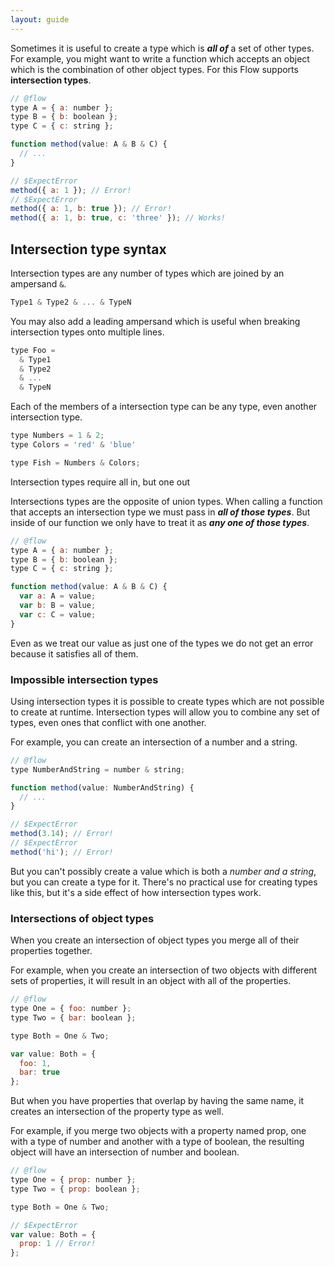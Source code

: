 ```yaml
---
layout: guide
---
```


Sometimes it is useful to create a type which is ***all of*** a set of other
types. For example, you might want to write a function which accepts an object
which is the combination of other object types. For this Flow supports
**intersection types**.

```js
// @flow
type A = { a: number };
type B = { b: boolean };
type C = { c: string };

function method(value: A & B & C) {
  // ...
}

// $ExpectError
method({ a: 1 }); // Error!
// $ExpectError
method({ a: 1, b: true }); // Error!
method({ a: 1, b: true, c: 'three' }); // Works!
```

## Intersection type syntax <a class="toc" id="toc-intersection-type-syntax" href="#toc-intersection-type-syntax"></a>

Intersection types are any number of types which are joined by an ampersand `&`.

```js
Type1 & Type2 & ... & TypeN
```

You may also add a leading ampersand which is useful when breaking intersection
types onto multiple lines.

```js
type Foo =
  & Type1
  & Type2
  & ...
  & TypeN
```

Each of the members of a intersection type can be any type, even another
intersection type.

```js
type Numbers = 1 & 2;
type Colors = 'red' & 'blue'

type Fish = Numbers & Colors;
```

Intersection types require all in, but one out

Intersections types are the opposite of union types. When calling a function
that accepts an intersection type we must pass in ***all of those types***. But
inside of our function we only have to treat it as ***any one of those
types***.

```js
// @flow
type A = { a: number };
type B = { b: boolean };
type C = { c: string };

function method(value: A & B & C) {
  var a: A = value;
  var b: B = value;
  var c: C = value;
}
```

Even as we treat our value as just one of the types we do not get an error
because it satisfies all of them.

### Impossible intersection types <a class="toc" id="toc-impossible-intersection-types" href="#toc-impossible-intersection-types"></a>

Using intersection types it is possible to create types which are not possible
to create at runtime. Intersection types will allow you to combine any set of
types, even ones that conflict with one another.

For example, you can create an intersection of a number and a string.

```js
// @flow
type NumberAndString = number & string;

function method(value: NumberAndString) {
  // ...
}

// $ExpectError
method(3.14); // Error!
// $ExpectError
method('hi'); // Error!
```

But you can't possibly create a value which is both a *number and a string*,
but you can create a type for it. There's no practical use for creating types
like this, but it's a side effect of how intersection types work.

### Intersections of object types <a class="toc" id="toc-intersections-of-object-types" href="#toc-intersections-of-object-types"></a>

When you create an intersection of object types you merge all of their
properties together.

For example, when you create an intersection of two objects with different sets
of properties, it will result in an object with all of the properties.

```js
// @flow
type One = { foo: number };
type Two = { bar: boolean };

type Both = One & Two;

var value: Both = {
  foo: 1,
  bar: true
};
```

But when you have properties that overlap by having the same name, it creates
an intersection of the property type as well.

For example, if you merge two objects with a property named prop, one with a
type of number and another with a type of boolean, the resulting object will
have an intersection of number and boolean.

```js
// @flow
type One = { prop: number };
type Two = { prop: boolean };

type Both = One & Two;

// $ExpectError
var value: Both = {
  prop: 1 // Error!
};
```
